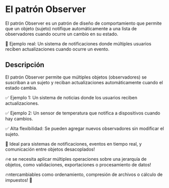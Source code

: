 # El patrón Observer

El patrón Observer es un patrón de diseño de comportamiento que permite que un objeto (sujeto) notifique automáticamente a una lista de observadores cuando ocurre un cambio en su estado.

🔹 Ejemplo real: Un sistema de notificaciones donde múltiples usuarios reciben actualizaciones cuando ocurre un evento.


## Descripción

El patrón Observer permite que múltiples objetos (observadores) se suscriban a un sujeto y reciban actualizaciones automáticamente cuando el estado cambia.

✅ Ejemplo 1: Un sistema de noticias donde los usuarios reciben actualizaciones.

✅ Ejemplo 2: Un sensor de temperatura que notifica a dispositivos cuando hay cambios.

✅ Alta flexibilidad: Se pueden agregar nuevos observadores sin modificar el sujeto.

🚀 Ideal para sistemas de notificaciones, eventos en tiempo real, y comunicación entre objetos desacoplados! 

🔥e se necesita aplicar múltiples operaciones sobre una jerarquía de objetos, como validaciones, exportaciones o procesamiento de datos! 

🔥ntercambiables como ordenamiento, compresión de archivos o cálculo de impuestos! 🎯